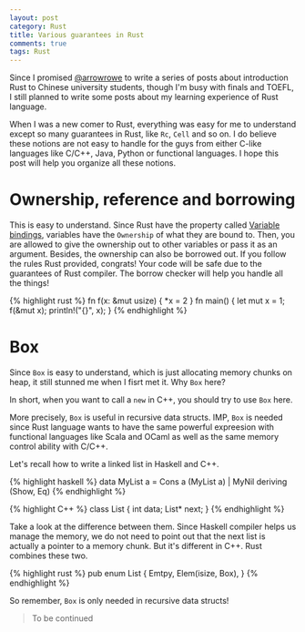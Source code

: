 ```yaml
---
layout: post
category: Rust
title: Various guarantees in Rust
comments: true
tags: Rust
---
```


Since I promised [@arrowrowe](http://arrowrowe.me/) to write a series of posts about introduction Rust to Chinese university students, though I'm busy with finals and TOEFL, I still planned to write some posts about my learning experience of Rust language.

When I was a new comer to Rust, everything was easy for me to understand except so many guarantees in Rust, like `Rc`, `Cell` and so on. I do believe these notions are not easy to handle for the guys from either C-like languages like C/C++, Java, Python or functional languages. I hope this post will help you organize all these notions.

# Ownership, reference and borrowing

This is easy to understand. Since Rust have the property called [Variable bindings](https://doc.rust-lang.org/book/variable-bindings.html), variables have the `Ownership` of what they are bound to. Then, you are allowed to give the ownership out to other variables or pass it as an argument. Besides, the ownership can also be borrowed out. If you follow the rules Rust provided, congrats! Your code will be safe due to the guarantees of Rust compiler. The borrow checker will help you handle all the things!

{% highlight rust %}
fn f(x: &mut usize) {
    *x = 2
}
fn main() {
    let mut x = 1;
    f(&mut x);
    println!("{}", x);
}
{% endhighlight %}

# Box

Since `Box` is easy to understand, which is just allocating memory chunks on heap, it still stunned me when I fisrt met it. Why `Box` here?

In short, when you want to call a `new` in C++, you should try to use `Box` here.

More precisely, `Box` is useful in recursive data structs. IMP, `Box` is needed since Rust language wants to have the same powerful expreesion with functional languages like Scala and OCaml as well as the same memory control ability with C/C++.

Let's recall how to write a linked list in Haskell and C++.

{% highlight haskell %}
data MyList a = Cons a (MyList a)
              | MyNil deriving (Show, Eq)
{% endhighlight %}

{% highlight C++ %}
class List {
    int data;
    List* next;
}
{% endhighlight %}

Take a look at the difference between them. Since Haskell compiler helps us manage the memory, we do not need to point out that the next list is actually a pointer to a memory chunk. But it's different in C++. Rust combines these two.

{% highlight rust %}
pub enum List {
    Emtpy,
    Elem(isize, Box<List>),
}
{% endhighlight %}

So remember, `Box` is only needed in recursive data structs!

> To be continued
